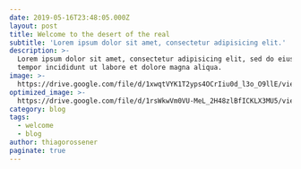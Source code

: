 ```yaml
---
date: 2019-05-16T23:48:05.000Z
layout: post
title: Welcome to the desert of the real
subtitle: 'Lorem ipsum dolor sit amet, consectetur adipisicing elit.'
description: >-
  Lorem ipsum dolor sit amet, consectetur adipisicing elit, sed do eiusmod
  tempor incididunt ut labore et dolore magna aliqua.
image: >-
  https://drive.google.com/file/d/1xwqtVYK1T2yps4OCrIiu0d_l3o_O9llE/view?usp=sharing
optimized_image: >-
  https://drive.google.com/file/d/1rsWkwVm0VU-MeL_2H48zlBfICKLX3MU5/view?usp=sharing
category: blog
tags:
  - welcome
  - blog
author: thiagorossener
paginate: true
---
```

